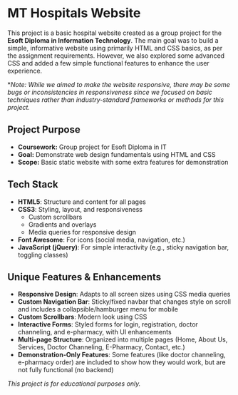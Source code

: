 # MT Hospitals Website

This project is a basic hospital website created as a group project for the **Esoft Diploma in Information Technology**. The main goal was to build a simple, informative website using primarily HTML and CSS basics, as per the assignment requirements. However, we also explored some advanced CSS and added a few simple functional features to enhance the user experience.

**Note: While we aimed to make the website responsive, there may be some bugs or inconsistencies in responsiveness since we focused on basic techniques rather than industry-standard frameworks or methods for this project.*

## Project Purpose
- **Coursework:** Group project for Esoft Diploma in IT
- **Goal:** Demonstrate web design fundamentals using HTML and CSS
- **Scope:** Basic static website with some extra features for demonstration

## Tech Stack
- **HTML5**: Structure and content for all pages
- **CSS3**: Styling, layout, and responsiveness
  - Custom scrollbars
  - Gradients and overlays
  - Media queries for responsive design
- **Font Awesome**: For icons (social media, navigation, etc.)
- **JavaScript (jQuery)**: For simple interactivity (e.g., sticky navigation bar, toggling classes)

## Unique Features & Enhancements
- **Responsive Design**: Adapts to all screen sizes using CSS media queries
- **Custom Navigation Bar**: Sticky/fixed navbar that changes style on scroll and includes a collapsible/hamburger menu for mobile
- **Custom Scrollbars**: Modern look using CSS
- **Interactive Forms**: Styled forms for login, registration, doctor channeling, and e-pharmacy, with UI enhancements
- **Multi-page Structure**: Organized into multiple pages (Home, About Us, Services, Doctor Channeling, E-Pharmacy, Contact, etc.)
- **Demonstration-Only Features**: Some features (like doctor channeling, e-pharmacy order) are included to show how they would work, but are not fully functional (no backend)

*This project is for educational purposes only.* 